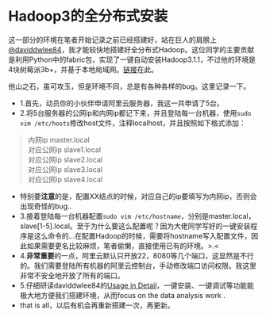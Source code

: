 # Hadoop3的全分布式安装  

这一部分的环境在笔者开始记录之前已经搭建好，站在巨人的肩膀上[@daviddwlee84](https://github.com/daviddwlee84)，我才能较快地搭建好全分布式Hadoop。这位同学的主要贡献是利用Python中的fabric包，实现了一键自动安装Hadoop3.1.1，不过他的环境是4块树莓派3b+，并基于本地局域网。[链接](https://github.com/daviddwlee84/RaspPi-Cluster)在此。  

他山之石，虽可攻玉，但是环境不同，总是有各种各样的bug。这里记录一下。

- 1.首先，动员你的小伙伴申请阿里云服务器，我这一共申请了5台。
- 2.将5台服务器的公网ip和内网ip都记下来，并且登陆每一台机器，使用`sudo vim /etc/hosts`修改host文件，注释localhost，并且按照如下格式添加：  
> 内网ip master.local  
> 对应公网ip slave1.local  
> 对应公网ip slave2.local  
> 对应公网ip slave3.local  
> 对应公网ip slave4.local  
- 特别要**注意**的是，配置XX结点的时候，对应自己的ip要填写为内网ip，否则会出现奇怪的bug..
- 3.接着登陆每一台机器配置`sudo vim /etc/hostname`，分别是master.local，slave[1-5].local。至于为什么要这么配置呢？因为大佬同学写好的一键安装程序是这么命令的...在配置Hadoop的时候，需要将hostname写入配置文件，因此如果需要更名比较麻烦，笔者偷懒，直接使用已有的环境。>.<
- 4.**非常重要**的一点，阿里云默认只开放22，8080等几个端口，这显然是不行的。我们需要登陆所有机器的阿里云控制台，手动修改端口访问权限。我这里非常不安全地开放了所有的端口。
- 5.仔细研读daviddwlee84的[Usage in Detail](https://github.com/daviddwlee84/RaspPi-Cluster/blob/master/Documentation/FabfileHelp.md)，一键安装、一键调试等功能能极大地方便我们搭建环境，从而focus on the data analysis work .
- that is all，以后有机会再重新搭建一次，再更新。